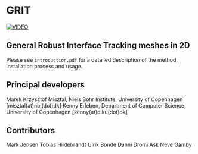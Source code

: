 # GRIT

[![VIDEO](https://img.youtube.com/vi/gmyX38hCkho/0.jpg)](https://www.youtube.com/watch?v=gmyX38hCkho)

## General Robust Interface Tracking meshes in 2D

Please see `introduction.pdf` for a detailed description of the method, installation process and usage.

## Principal developers

Marek Krzysztof Misztal, Niels Bohr Institute, University of Copenhagen [misztal(at)nbi(dot)dk]
Kenny Erleben, Department of Computer Science, University of Copenhagen [kenny(at)diku(dot)dk]

## Contributors

Mark Jensen
Tobias Hildebrandt
Ulrik Bonde
Danni Dromi
Ask Neve Gamby





